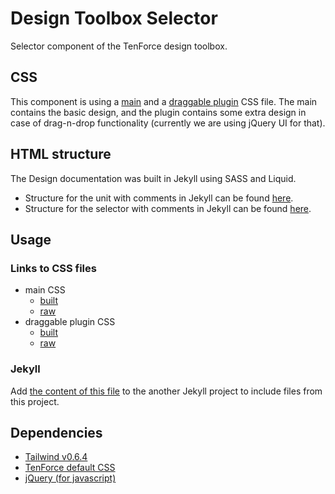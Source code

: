 # Design Toolbox Selector

Selector component of the TenForce design toolbox.

## CSS

This component is using a [main](https://github.com/tenforce/design-toolbox-selector/blob/master/docs/sass/style.scss) and a [draggable plugin](https://github.com/tenforce/design-toolbox-selector/blob/master/docs/sass/style-draggable.scss) CSS file. The main contains the basic design, and the plugin contains some extra design in case of drag-n-drop functionality (currently we are using jQuery UI for that).

## HTML structure

The Design documentation was built in Jekyll using SASS and Liquid.

- Structure for the unit with comments in Jekyll can be found [here](https://github.com/tenforce/design-toolbox-selector/blob/master/docs/_includes/components/toolbox-unit.html).
- Structure for the selector with comments in Jekyll can be found [here](https://github.com/tenforce/design-toolbox-selector/blob/master/docs/_includes/components/toolbox-selector.html).


## Usage
### Links to CSS files
- main CSS
  - [built](https://tenforce.github.io/design-toolbox-selector/sass/style.css)
  - [raw](https://github.com/tenforce/design-toolbox-selector/blob/master/docs/sass/style.scss)
- draggable plugin CSS
  - [built](https://tenforce.github.io/design-toolbox-selector/sass/style-draggable.css)
  - [raw](https://github.com/tenforce/design-toolbox-selector/blob/master/docs/sass/style-draggable.scss)

### Jekyll
Add [the content of this file](https://github.com/tenforce/design-toolbox-selector/tree/master/docs/import/include-selector.html) to the another Jekyll project to include files from this project.

## Dependencies
- [Tailwind v0.6.4](https://tailwindcss.com)
- [TenForce default CSS](https://github.com/tenforce/design-toolbox-default-css)
- [jQuery (for javascript)](https://jquery.com)
